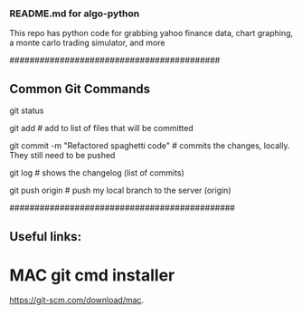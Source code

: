 ### README.md for algo-python

This repo has python code for grabbing yahoo finance data, chart graphing, a monte carlo trading simulator, and more

##########################################
## Common Git Commands

git status                                                  

git add <file>                                            # add to list of files that will be committed 

git commit -m "Refactored spaghetti code"                 # commits the changes, locally.  They still need to be pushed

git log                                                   # shows the changelog (list of commits)

git push origin <branchname>                              # push my local branch <branchname> to the server (origin)


#############################################

## Useful links: 
# MAC git cmd installer
https://git-scm.com/download/mac.


